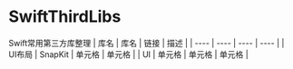 # SwiftThirdLibs
Swift常用第三方库整理
|  库名   |  库名   | 链接  | 描述  |
|  ----  |  ----  | ----  | ---- |
|  UI布局 | SnapKit | 单元格 | 单元格 |
|  UI  | 单元格  | 单元格 | 单元格 |
